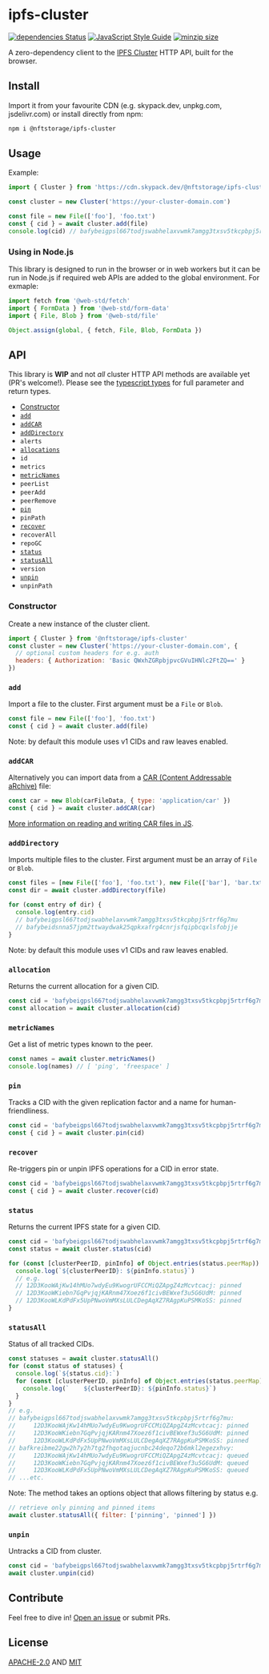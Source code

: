 # ipfs-cluster

[![dependencies Status](https://status.david-dm.org/gh/nftstorage/ipfs-cluster.svg)](https://david-dm.org/nftstorage/ipfs-cluster)
[![JavaScript Style Guide](https://img.shields.io/badge/code_style-standard-brightgreen.svg)](https://standardjs.com)
[![minzip size](https://badgen.net/bundlephobia/minzip/@nftstorage/ipfs-cluster)](https://bundlephobia.com/result?p=@nftstorage/ipfs-cluster)

A zero-dependency client to the [IPFS Cluster](https://cluster.ipfs.io/) HTTP API, built for the browser.

## Install

Import it from your favourite CDN (e.g. skypack.dev, unpkg.com, jsdelivr.com) or install directly from npm:

```sh
npm i @nftstorage/ipfs-cluster
```

## Usage

Example:

```js
import { Cluster } from 'https://cdn.skypack.dev/@nftstorage/ipfs-cluster'

const cluster = new Cluster('https://your-cluster-domain.com')

const file = new File(['foo'], 'foo.txt')
const { cid } = await cluster.add(file)
console.log(cid) // bafybeigpsl667todjswabhelaxvwmk7amgg3txsv5tkcpbpj5rtrf6g7mu
```

### Using in Node.js

This library is designed to run in the browser or in web workers but it can be run in Node.js if required web APIs are added to the global environment. For exmaple:

```js
import fetch from '@web-std/fetch'
import { FormData } from '@web-std/form-data'
import { File, Blob } from '@web-std/file'

Object.assign(global, { fetch, File, Blob, FormData })
```

## API

This library is **WIP** and not _all_ cluster HTTP API methods are available yet (PR's welcome!). Please see the [typescript types](https://github.com/nftstorage/ipfs-cluster/blob/main/index.d.ts) for full parameter and return types.

- [Constructor](#constructor)
- [`add`](#add)
- [`addCAR`](#addcar)
- [`addDirectory`](#adddirectory)
- `alerts`
- [`allocations`](#allocations)
- `id`
- `metrics`
- [`metricNames`](#metricNames)
- `peerList`
- `peerAdd`
- `peerRemove`
- [`pin`](#pin)
- `pinPath`
- [`recover`](#recover)
- `recoverAll`
- `repoGC`
- [`status`](#status)
- [`statusAll`](#statusall)
- `version`
- [`unpin`](#unpin)
- `unpinPath`

### Constructor

Create a new instance of the cluster client.

```js
import { Cluster } from '@nftstorage/ipfs-cluster'
const cluster = new Cluster('https://your-cluster-domain.com', {
  // optional custom headers for e.g. auth
  headers: { Authorization: 'Basic QWxhZGRpbjpvcGVuIHNlc2FtZQ==' }
})
```

### `add`

Import a file to the cluster. First argument must be a `File` or `Blob`.

```js
const file = new File(['foo'], 'foo.txt')
const { cid } = await cluster.add(file)
```

Note: by default this module uses v1 CIDs and raw leaves enabled.

### `addCAR`

Alternatively you can import data from a [CAR (Content Addressable aRchive)](https://github.com/ipld/specs/blob/master/block-layer/content-addressable-archives.md) file:

```js
const car = new Blob(carFileData, { type: 'application/car' })
const { cid } = await cluster.addCAR(car)
```

[More information on reading and writing CAR files in JS](https://github.com/ipld/js-car#readme).

### `addDirectory`

Imports multiple files to the cluster. First argument must be an array of `File` or `Blob`.

```js
const files = [new File(['foo'], 'foo.txt'), new File(['bar'], 'bar.txt')]
const dir = await cluster.addDirectory(file)

for (const entry of dir) {
  console.log(entry.cid)
  // bafybeigpsl667todjswabhelaxvwmk7amgg3txsv5tkcpbpj5rtrf6g7mu
  // bafybeidsnna57jpm2ttwaydwak25qpkxafrg4cnrjsfqipbcqxlsfobjje
}
```

Note: by default this module uses v1 CIDs and raw leaves enabled.

### `allocation`

Returns the current allocation for a given CID.

```js
const cid = 'bafybeigpsl667todjswabhelaxvwmk7amgg3txsv5tkcpbpj5rtrf6g7mu'
const allocation = await cluster.allocation(cid)
```

### `metricNames`

Get a list of metric types known to the peer.

```js
const names = await cluster.metricNames()
console.log(names) // [ 'ping', 'freespace' ]
```

### `pin`

Tracks a CID with the given replication factor and a name for human-friendliness.

```js
const cid = 'bafybeigpsl667todjswabhelaxvwmk7amgg3txsv5tkcpbpj5rtrf6g7mu'
const { cid } = await cluster.pin(cid)
```

### `recover`

Re-triggers pin or unpin IPFS operations for a CID in error state.

```js
const cid = 'bafybeigpsl667todjswabhelaxvwmk7amgg3txsv5tkcpbpj5rtrf6g7mu'
const { cid } = await cluster.recover(cid)
```

### `status`

Returns the current IPFS state for a given CID.

```js
const cid = 'bafybeigpsl667todjswabhelaxvwmk7amgg3txsv5tkcpbpj5rtrf6g7mu'
const status = await cluster.status(cid)

for (const [clusterPeerID, pinInfo] of Object.entries(status.peerMap)) {
  console.log(`${clusterPeerID}: ${pinInfo.status}`)
  // e.g.
  // 12D3KooWAjKw14hMUo7wdyEu9KwogrUFCCMiQZApgZ4zMcvtcacj: pinned
  // 12D3KooWKiebn7GqPvjqjKARnm47Xoez6f1civBEWxef3u5G6UdM: pinned
  // 12D3KooWLKdPdFx5UpPNwoVmMXsLULCDegAqXZ7RAgpKuPSMKoSS: pinned
}
```

### `statusAll`

Status of all tracked CIDs.

```js
const statuses = await cluster.statusAll()
for (const status of statuses) {
  console.log(`${status.cid}:`)
  for (const [clusterPeerID, pinInfo] of Object.entries(status.peerMap)) {
    console.log(`    ${clusterPeerID}: ${pinInfo.status}`)
  }
}
// e.g.
// bafybeigpsl667todjswabhelaxvwmk7amgg3txsv5tkcpbpj5rtrf6g7mu:
//     12D3KooWAjKw14hMUo7wdyEu9KwogrUFCCMiQZApgZ4zMcvtcacj: pinned
//     12D3KooWKiebn7GqPvjqjKARnm47Xoez6f1civBEWxef3u5G6UdM: pinned
//     12D3KooWLKdPdFx5UpPNwoVmMXsLULCDegAqXZ7RAgpKuPSMKoSS: pinned
// bafkreibme22gw2h7y2h7tg2fhqotaqjucnbc24deqo72b6mkl2egezxhvy:
//     12D3KooWAjKw14hMUo7wdyEu9KwogrUFCCMiQZApgZ4zMcvtcacj: queued
//     12D3KooWKiebn7GqPvjqjKARnm47Xoez6f1civBEWxef3u5G6UdM: queued
//     12D3KooWLKdPdFx5UpPNwoVmMXsLULCDegAqXZ7RAgpKuPSMKoSS: queued
// ...etc.
```

Note: The method takes an options object that allows filtering by status e.g.

```js
// retrieve only pinning and pinned items
await cluster.statusAll({ filter: ['pinning', 'pinned'] })
```

### `unpin`

Untracks a CID from cluster.

```js
const cid = 'bafybeigpsl667todjswabhelaxvwmk7amgg3txsv5tkcpbpj5rtrf6g7mu'
await cluster.unpin(cid)
```

## Contribute

Feel free to dive in! [Open an issue](https://github.com/nftstorage/ipfs-cluster/issues/new) or submit PRs.

## License

[APACHE-2.0](LICENSE-APACHE) AND [MIT](LICENSE-MIT)
